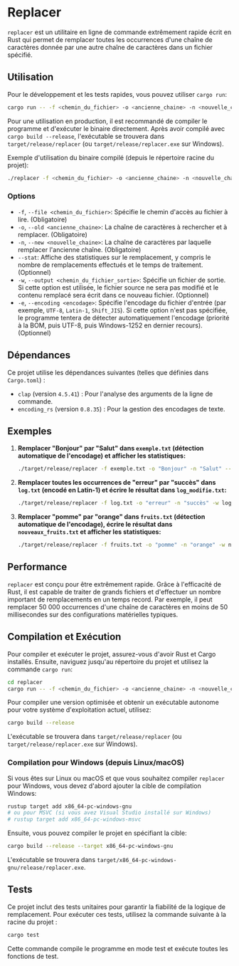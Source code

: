 # Replacer

`replacer` est un utilitaire en ligne de commande extrêmement rapide écrit en Rust qui permet de remplacer toutes les occurrences d'une chaîne de caractères donnée par une autre chaîne de caractères dans un fichier spécifié.

## Utilisation

Pour le développement et les tests rapides, vous pouvez utiliser `cargo run`:

```bash
cargo run -- -f <chemin_du_fichier> -o <ancienne_chaine> -n <nouvelle_chaine> [options]
```

Pour une utilisation en production, il est recommandé de compiler le programme et d'exécuter le binaire directement. Après avoir compilé avec `cargo build --release`, l'exécutable se trouvera dans `target/release/replacer` (ou `target/release/replacer.exe` sur Windows).

Exemple d'utilisation du binaire compilé (depuis le répertoire racine du projet):

```bash
./replacer -f <chemin_du_fichier> -o <ancienne_chaine> -n <nouvelle_chaine> [options]
```

### Options

*   `-f`, `--file <chemin_du_fichier>`: Spécifie le chemin d'accès au fichier à lire. (Obligatoire)
*   `-o`, `--old <ancienne_chaine>`: La chaîne de caractères à rechercher et à remplacer. (Obligatoire)
*   `-n`, `--new <nouvelle_chaine>`: La chaîne de caractères par laquelle remplacer l'ancienne chaîne. (Obligatoire)
*   `--stat`: Affiche des statistiques sur le remplacement, y compris le nombre de remplacements effectués et le temps de traitement. (Optionnel)
*   `-w`, `--output <chemin_du_fichier_sortie>`: Spécifie un fichier de sortie. Si cette option est utilisée, le fichier source ne sera pas modifié et le contenu remplacé sera écrit dans ce nouveau fichier. (Optionnel)
*   `-e`, `--encoding <encodage>`: Spécifie l'encodage du fichier d'entrée (par exemple, `UTF-8`, `Latin-1`, `Shift_JIS`). Si cette option n'est pas spécifiée, le programme tentera de détecter automatiquement l'encodage (priorité à la BOM, puis UTF-8, puis Windows-1252 en dernier recours). (Optionnel)

## Dépendances

Ce projet utilise les dépendances suivantes (telles que définies dans `Cargo.toml`) :

-   `clap` (version `4.5.41`) : Pour l'analyse des arguments de la ligne de commande.
-   `encoding_rs` (version `0.8.35`) : Pour la gestion des encodages de texte.

## Exemples

1.  **Remplacer "Bonjour" par "Salut" dans `exemple.txt` (détection automatique de l'encodage) et afficher les statistiques:**

    ```bash
    ./target/release/replacer -f exemple.txt -o "Bonjour" -n "Salut" --stat
    ```

2.  **Remplacer toutes les occurrences de "erreur" par "succès" dans `log.txt` (encodé en Latin-1) et écrire le résultat dans `log_modifie.txt`:**

    ```bash
    ./target/release/replacer -f log.txt -o "erreur" -n "succès" -w log_modifie.txt -e Latin-1
    ```

3.  **Remplacer "pomme" par "orange" dans `fruits.txt` (détection automatique de l'encodage), écrire le résultat dans `nouveaux_fruits.txt` et afficher les statistiques:**

    ```bash
    ./target/release/replacer -f fruits.txt -o "pomme" -n "orange" -w nouveaux_fruits.txt --stat
    ```

## Performance

`replacer` est conçu pour être extrêmement rapide. Grâce à l'efficacité de Rust, il est capable de traiter de grands fichiers et d'effectuer un nombre important de remplacements en un temps record. Par exemple, il peut remplacer 50 000 occurrences d'une chaîne de caractères en moins de 50 millisecondes sur des configurations matérielles typiques.

## Compilation et Exécution

Pour compiler et exécuter le projet, assurez-vous d'avoir Rust et Cargo installés. Ensuite, naviguez jusqu'au répertoire du projet et utilisez la commande `cargo run`:

```bash
cd replacer
cargo run -- -f <chemin_du_fichier> -o <ancienne_chaine> -n <nouvelle_chaine> [options]
```

Pour compiler une version optimisée et obtenir un exécutable autonome pour votre système d'exploitation actuel, utilisez:

```bash
cargo build --release
```

L'exécutable se trouvera dans `target/release/replacer` (ou `target/release/replacer.exe` sur Windows).

### Compilation pour Windows (depuis Linux/macOS)

Si vous êtes sur Linux ou macOS et que vous souhaitez compiler `replacer` pour Windows, vous devez d'abord ajouter la cible de compilation Windows:

```bash
rustup target add x86_64-pc-windows-gnu
# ou pour MSVC (si vous avez Visual Studio installé sur Windows)
# rustup target add x86_64-pc-windows-msvc
```

Ensuite, vous pouvez compiler le projet en spécifiant la cible:

```bash
cargo build --release --target x86_64-pc-windows-gnu
```

L'exécutable se trouvera dans `target/x86_64-pc-windows-gnu/release/replacer.exe`.

## Tests

Ce projet inclut des tests unitaires pour garantir la fiabilité de la logique de remplacement. Pour exécuter ces tests, utilisez la commande suivante à la racine du projet :

```bash
cargo test
```

Cette commande compile le programme en mode test et exécute toutes les fonctions de test.


